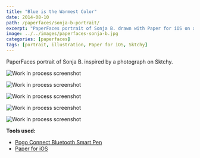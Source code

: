 ```yaml
---
title: "Blue is the Warmest Color"
date: 2014-08-10
path: /paperfaces/sonja-b-portrait/
excerpt: "PaperFaces portrait of Sonja B. drawn with Paper for iOS on an iPad."
image: ../../images/paperfaces-sonja-b.jpg
categories: [paperfaces]
tags: [portrait, illustration, Paper for iOS, Sktchy]
---
```


PaperFaces portrait of Sonja B. inspired by a photograph on Sktchy.

![Work in process screenshot](../../images/paperfaces-sonja-b-process-1-lg.jpg)

![Work in process screenshot](../../images/paperfaces-sonja-b-process-2-lg.jpg)

![Work in process screenshot](../../images/paperfaces-sonja-b-process-3-lg.jpg)

![Work in process screenshot](../../images/paperfaces-sonja-b-process-4-lg.jpg)

![Work in process screenshot](../../images/paperfaces-sonja-b-process-5-lg.jpg)

**Tools used:**

- [Pogo Connect Bluetooth Smart Pen](https://www.amazon.com/gp/product/B009K448L4/ref=as_li_ss_tl?ie=UTF8&camp=1789&creative=390957&creativeASIN=B009K448L4&linkCode=as2&tag=mademist-20)
- [Paper for iOS](https://paper.bywetransfer.com/)
